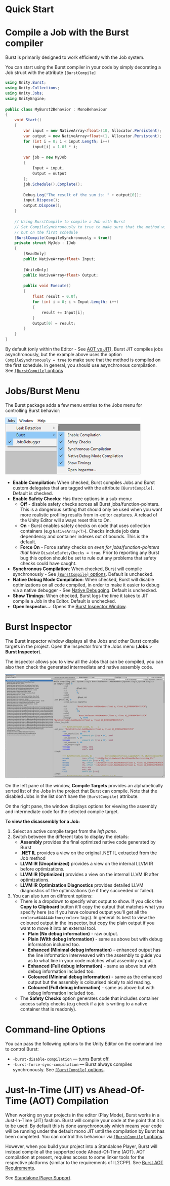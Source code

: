 # Quick Start

# Compile a Job with the Burst compiler

Burst is primarily designed to work efficiently with the Job system. 

You can start using the Burst compiler in your code by simply decorating a Job struct with the attribute `[BurstCompile]`

```c#
using Unity.Burst;
using Unity.Collections;
using Unity.Jobs;
using UnityEngine;

public class MyBurst2Behavior : MonoBehaviour
{
    void Start()
    {
        var input = new NativeArray<float>(10, Allocator.Persistent);
        var output = new NativeArray<float>(1, Allocator.Persistent);
        for (int i = 0; i < input.Length; i++)
            input[i] = 1.0f * i;

        var job = new MyJob
        {
            Input = input,
            Output = output
        };
        job.Schedule().Complete();

        Debug.Log("The result of the sum is: " + output[0]);
        input.Dispose();
        output.Dispose();
    }

    // Using BurstCompile to compile a Job with Burst
    // Set CompileSynchronously to true to make sure that the method will not be compiled asynchronously
    // but on the first schedule
    [BurstCompile(CompileSynchronously = true)]
    private struct MyJob : IJob
    {
        [ReadOnly]
        public NativeArray<float> Input;

        [WriteOnly]
        public NativeArray<float> Output;

        public void Execute()
        {
            float result = 0.0f;
            for (int i = 0; i < Input.Length; i++)
            {
                result += Input[i];
            }
            Output[0] = result;
        }
    }
}
```

By default (only within the Editor - See [AOT vs JIT](#just-in-time-jit-vs-ahead-of-time-aot-compilation)), Burst JIT compiles jobs asynchronously, but  the example above uses the option `CompileSynchronously = true` to make sure that the method is compiled on the first schedule. In general, you should use asynchronous compilation. See [`[BurstCompile]` options](AdvancedUsages.md#synchronous-compilation)

<a name="jobs-burst-menu"></a>
# Jobs/Burst Menu

The Burst package adds a few menu entries to the Jobs menu for controlling Burst behavior:

![Burst menu entries](../images/burst-menu.png)

- **Enable Compilation**: When checked, Burst compiles Jobs and Burst custom delegates that are tagged with the attribute `[BurstCompile]`. Default is checked.
- **Enable Safety Checks**: Has three options in a sub-menu:
  - **Off** - disable safety checks across all Burst jobs/function-pointers. This is a dangerous setting that should only be used when you want more realistic profiling results from in-editor captures. A reload of the Unity Editor will always reset this to On.
  - **On** - Burst enables safety checks on code that uses collection containers (e.g `NativeArray<T>`). Checks include job data dependency and container indexes out of bounds. This is the default.
  - **Force On** - Force safety checks on _even for jobs/function-pointers that have_ `DisableSafetyChecks = true`. Prior to reporting any Burst bug this option should be set to rule out any problems that safety checks could have caught.
- **Synchronous Compilation**: When checked, Burst will compile synchronously - See [`[BurstCompile]` options](AdvancedUsages.md#synchronous-compilation). Default is unchecked.
- **Native Debug Mode Compilation**: When checked, Burst will disable optimizations on all code compiled, in order to make it easier to debug via a native debugger - See [Native Debugging](DebuggingAndProfiling.md#native-debugging). Default is unchecked.
- **Show Timings**: When checked, Burst logs the time it takes to JIT compile a Job in the Editor. Default is unchecked.
- **Open Inspector...**: Opens the [Burst Inspector Window](#burst-inspector).

# Burst Inspector

The Burst Inspector window displays all the Jobs and other Burst compile targets in the project. Open the Inspector from the Jobs menu (**Jobs** > **Burst Inspector**).

The inspector allows you to view all the Jobs that can be compiled, you can also then check the generated intermediate and native assembly code.

![Burst Inspector](../images/burst-inspector.png)

On the left pane of the window, **Compile Targets** provides an alphabetically sorted list of the Jobs in the project that Burst can compile. Note that the disabled Jobs in the list don't have the `[BurstCompile]` attribute.

On the right pane, the window displays options for viewing the assembly and intermediate code for the selected compile target.

**To view the disassembly for a Job:**

1. Select an active compile target from the _left pane_.
3. Switch between the different tabs to display the details:
   * **Assembly** provides the final optimized native code generated by Burst
   * **.NET IL** provides a view on the original .NET IL extracted from the Job method
   * **LLVM IR (Unoptimized)** provides a view on the internal LLVM IR before optimizations.
   * **LLVM IR (Optimized)** provides a view on the internal LLVM IR after optimizations.
   * **LLVM IR Optimization Diagnostics** provides detailed LLVM diagnostics of the optimizations (i.e if they succeeded or failed).
4. You can also turn on different options:
   * There is a dropdown to specify what output to show. If you click the **Copy to Clipboard** button it'll copy the output that matches what you specify here (so if you have coloured output you'll get all the `<color=#444444>foo</color>` tags). In general its best to view the coloured output in the inspector, but copy the plain output if you want to move it into an external tool.
      * **Plain (No debug information)** - raw output.
      * **Plain (With debug information)** - same as above but with debug information included too.
      * **Enhanced (Minimal debug information)** - enhanced output has the line information interweaved with the assembly to guide you as to what line in your code matches what assembly output.
      * **Enhanced (Full debug information)** - same as above but with debug information included too.
      * **Coloured (Minimal debug information)** - same as the enhanced output but the assembly is colourised nicely to aid reading.
      * **Coloured (Full debug information)** - same as above but with debug information included too.
   * The **Safety Checks** option generates code that includes container access safety checks (e.g check if a job is writing to a native container that is readonly).

# Command-line Options

You can pass the following options to the Unity Editor on the command line to control Burst:

- `-burst-disable-compilation` — turns Burst off.
- `-burst-force-sync-compilation` — Burst always compiles synchronously. See [`[BurstCompile]` options](AdvancedUsages.md#synchronous-compilation).

# Just-In-Time (JIT) vs Ahead-Of-Time (AOT) Compilation

When working on your projects in the editor (Play Mode), Burst works in a Just-In-Time (JIT) fashion. Burst will compile your code at the point that it is to be used. By default this is done asnychronously which means your code will be running under the default mono JIT until the compilation by Burst has been completed.
You can control this behaviour via [`[BurstCompile]` options](AdvancedUsages.md#synchronous-compilation).

However, when you build your project into a Standalone Player, Burst will instead compile all the supported code Ahead-Of-Time (AOT). AOT compilation at present, requires access to some linker tools for the respective platforms (similar to the requirements of IL2CPP). See [Burst AOT Requirements](StandalonePlayerSupport.md#burst-aot-requirements).

See [Standalone Player Support](StandalonePlayerSupport.md).